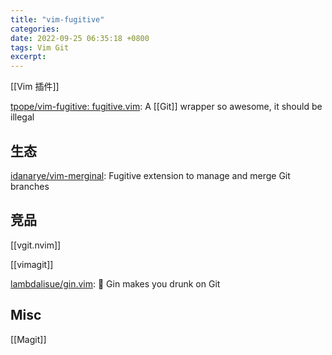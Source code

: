 ```yaml
---
title: "vim-fugitive"
categories: 
date: 2022-09-25 06:35:18 +0800
tags: Vim Git
excerpt: 
---
```


[[Vim 插件]]

[tpope/vim-fugitive: fugitive.vim](https://github.com/tpope/vim-fugitive): A [[Git]] wrapper so awesome, it should be illegal


## 生态

[idanarye/vim-merginal](https://github.com/idanarye/vim-merginal): Fugitive extension to manage and merge Git branches



## 竞品

[[vgit.nvim]]

[[vimagit]]

[lambdalisue/gin.vim](https://github.com/lambdalisue/gin.vim): 🥃 Gin makes you drunk on Git


## Misc

[[Magit]]


